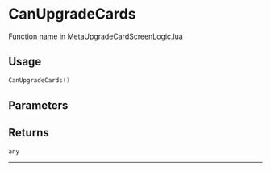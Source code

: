 # CanUpgradeCards
Function name in MetaUpgradeCardScreenLogic.lua
## Usage
```lua
CanUpgradeCards()
```
## Parameters

## Returns
`any`

---